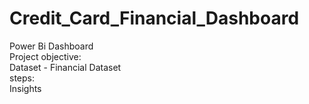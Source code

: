 # Credit_Card_Financial_Dashboard
Power Bi Dashboard
<br>
Project objective:
<br>
Dataset - Financial Dataset
<br>
steps:
<br>
Insights



